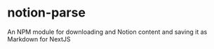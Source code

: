 # notion-parse
An NPM module for downloading and Notion content and saving it as Markdown for NextJS
